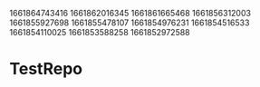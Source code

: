1661864743416
1661862016345
1661861665468
1661856312003
1661855927698
1661855478107
1661854976231
1661854516533
1661854110025
1661853588258
1661852972588
# TestRepo
